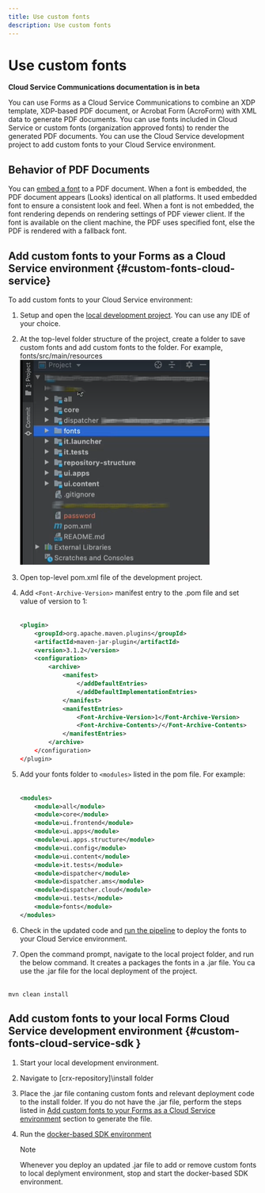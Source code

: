 ```yaml
---
title: Use custom fonts 
description: Use custom fonts 
---
```


# Use custom fonts

**Cloud Service Communications documentation is in beta**

You can use Forms as a Cloud Service Communications to combine an XDP template, XDP-based PDF document, or Acrobat Form (AcroForm) with XML data to generate PDF documents. You can use fonts included in Cloud Service or custom fonts (organization approved fonts) to render the generated PDF documents. You can use the Cloud Service development project to add custom fonts to your Cloud Service environment.

## Behavior of PDF Documents

You can [embed a font](https://adobedocs.github.io/experience-manager-forms-cloud-service-developer-reference/api/sync/#tag/PDFOutputOptions) to a PDF document. When a font is embedded, the PDF document appears (Looks) identical on all platforms. It used embedded font to ensure a consistent look and feel. When a font is not embedded, the font rendering depends on rendering settings of PDF viewer client. If the font is available on the client machine, the PDF uses specified font, else the PDF is rendered with a fallback font.

## Add custom fonts to your Forms as a Cloud Service environment {#custom-fonts-cloud-service}

To add custom fonts to your Cloud Service environment:

1. Setup and open the [local development project](setup-local-development-environment.md). You can use any IDE of your choice.
1. At the top-level folder structure of the project, create a folder  to save custom fonts and add custom fonts to the folder. For example, fonts/src/main/resources
![Fonts folder](assets/fonts.png)

1. Open top-level pom.xml file of the development project.
1. Add `<Font-Archive-Version>` manifest entry to the .pom file and set value of version to 1:

    ``` xml

    <plugin>
        <groupId>org.apache.maven.plugins</groupId>
        <artifactId>maven-jar-plugin</artifactId>
        <version>3.1.2</version>
        <configuration>
            <archive>
                <manifest>
                    </addDefaultEntries>
                    </addDefaultImplementationEntries>
                </manifest>
                <manifestEntries>
                    <Font-Archive-Version>1</Font-Archive-Version>
                    <Font-Archive-Contents>/</Font-Archive-Contents>
                </manifestEntries> 
            </archive>
        </configuration>
    </plugin>

    ```

1. Add your fonts folder to `<modules>` listed in the pom file. For example:

    ``` xml

    <modules>
        <module>all</module>
        <module>core</module>
        <module>ui.frontend</module>
        <module>ui.apps</module>
        <module>ui.apps.structure</module>
        <module>ui.config</module>
        <module>ui.content</module>
        <module>it.tests</module>
        <module>dispatcher</module>
        <module>dispatcher.ams</module>
        <module>dispatcher.cloud</module>
        <module>ui.tests</module>
        <module>fonts</module>
    </modules>


    ```

1. Check in the updated code and [run the pipeline](/help/implementing/cloud-manager/deploy-code.md) to deploy the fonts to your Cloud Service environment.

1. Open the command prompt, navigate to the local project folder, and run the below command. It creates a packages the fonts in a .jar file. You ca use the .jar file for the local deployment of the project. 

``` shell

mvn clean install

```

## Add custom fonts to your local Forms Cloud Service development environment {#custom-fonts-cloud-service-sdk }

1. Start your local development environment.
1. Navigate to [crx-repository]\install folder
1. Place the .jar file contaning custom fonts and relevant deployment code to the install folder. If you do not have the .jar file, perform the steps listed in [Add custom fonts to your Forms as a Cloud Service environment](#custom-fonts-cloud-service) section to generate the file. 
1. Run the [docker-based SDK environment](setup-local-development-environment.md#docker-microservices)


   >[!NOTE]
   >
   >Whenever you deploy an updated .jar file to add or remove custom fonts to local deplyment environment, stop and start the docker-based SDK environment.